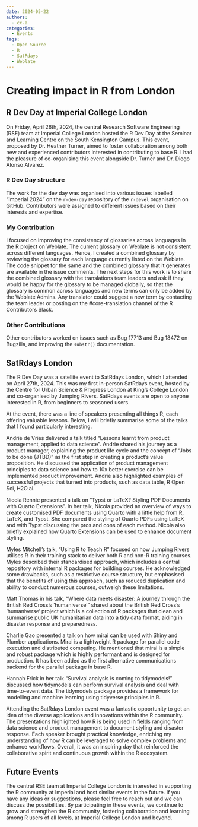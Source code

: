 ```yaml
---
date: 2024-05-22
authors:
  - cc-a
categories:
  - Events
tags:
  - Open Source
  - R
  - SatRdays
  - Weblate
---
```


# Creating impact in R from London

## R Dev Day at Imperial College London

On Friday, April 26th, 2024, the central Research Software Engineering (RSE) team at Imperial College London hosted the R Dev Day at the Seminar and Learning Centre on the South Kensington Campus. This event, proposed by Dr. Heather Turner, aimed to foster collaboration among both new and experienced contributors interested in contributing to base R. I had the pleasure of co-organising this event alongside Dr. Turner and Dr. Diego Alonso Alvarez.

<!-- more -->

### R Dev Day structure

The work for the dev day was organised into various issues labelled “Imperial 2024” on the `r-dev-day` repository of the `r-devel` organisation on GitHub. Contributors were assigned to different issues based on their interests and expertise.

### My Contribution

I focused on improving the consistency of glossaries across languages in the R project on Weblate. The current glossary on Weblate is not consistent across different languages. Hence, I created a combined glossary by reviewing the glossary for each language currently listed on the Weblate. The code snippet for the same and the combined glossary that it generates are available in the issue comments. The next steps for this work is to share the combined glossary with the translations team leaders and ask if they would be happy for the glossary to be managed globally, so that the glossary is common across languages and new terms can only be added by the Weblate Admins.  Any translator could suggest a new term by contacting the team leader or posting on the #core-translation channel of the R Contributors Slack.

### Other Contributions

Other contributors worked on issues such as Bug 17713 and Bug 18472 on Bugzilla, and improving the `substr()` documentation.

## SatRdays London

The R Dev Day was a satellite event to SatRdays London, which I attended on April 27th, 2024. This was my first in-person SatRdays event, hosted by the Centre for Urban Science & Progress London at King’s College London and co-organised by Jumping Rivers. SatRdays events are open to anyone interested in R, from beginners to seasoned users.

At the event, there was a line of speakers presenting all things R, each offering valuable lessons. Below, I will briefly summarise some of the talks that I found particularly interesting.

Andrie de Vries delivered a talk titled “Lessons learnt from product management, applied to data science”. Andrie shared his journey as a product manager, explaining the product life cycle and the concept of “Jobs to be done (JTBD)” as the first step in creating a product’s value proposition. He discussed the application of product management principles to data science and how to 10x better exercise can be implemented product improvement. Andrie also highlighted examples of successful projects that turned into products, such as data.table, R Open Sci, H2O.ai.

Nicola Rennie presented a talk on “Typst or LaTeX? Styling PDF Documents with Quarto Extensions”. In her talk, Nicola provided an overview of ways to create customised PDF documents using Quarto with a little help from R, LaTeX, and Typst. She compared the styling of  Quarto PDFs using LaTeX and with Typst discussing the pros and cons of each method. Nicola also briefly explained how Quarto Extensions can be used to enhance document styling.

Myles Mitchell’s talk, “Using R to Teach R” focused on how Jumping Rivers utilises R in their training stack to deliver both R and non-R training courses. Myles described their standardised approach, which includes a central repository with internal R packages for building courses. He acknowledged some drawbacks, such as a restrictive course structure, but emphasised that the benefits of using this approach, such as reduced duplication and ability to conduct numerous courses, outweigh these limitations.

Matt Thomas in his talk, “Where data meets disaster: A journey through the British Red Cross’s ‘humaniverse’” shared about the British Red Cross’s ‘humaniverse‘ project which is a collection of R packages that clean and summarise public UK humanitarian data into a tidy data format, aiding in disaster response and preparedness.

Charlie Gao presented a talk on how mirai can be used with Shiny and Plumber applications. Mirai is a lightweight R package for parallel code execution and distributed computing. He mentioned that mirai is a simple and robust package which is highly performant and is designed for production. It has been added as the first alternative communications backend for the parallel package in base R.

Hannah Frick in her talk “Survival analysis is coming to tidymodels!” discussed how tidymodels can perform survival analysis and deal with time-to-event data. The tidymodels package provides a framework for modelling and machine learning using tidyverse principles in R.

Attending the SatRdays London event was a fantastic opportunity to get an idea of the diverse applications and innovations within the R community. The presentations highlighted how R is being used in fields ranging from data science and product management to document styling and disaster response. Each speaker brought practical knowledge, enriching my understanding of how R can be leveraged to solve complex problems and enhance workflows. Overall, it was an inspiring day that reinforced the collaborative spirit and continuous growth within the R ecosystem.

## Future Events

The central RSE team at Imperial College London is interested in supporting the R community at Imperial and host similar events in the future. If you have any ideas or suggestions, please feel free to reach out and we can discuss the possibilities. By participating in these events, we continue to grow and strengthen the R community, fostering collaboration and learning among R users of all levels, at Imperial College London and beyond.
